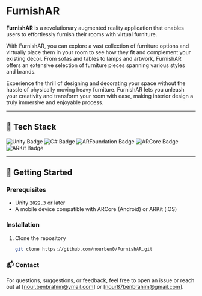 # FurnishAR

**FurnishAR** is a revolutionary augmented reality application that enables users to effortlessly furnish their rooms with virtual furniture.

With FurnishAR, you can explore a vast collection of furniture options and virtually place them in your room to see how they fit and complement your existing decor. From sofas and tables to lamps and artwork, FurnishAR offers an extensive selection of furniture pieces spanning various styles and brands.

Experience the thrill of designing and decorating your space without the hassle of physically moving heavy furniture. FurnishAR lets you unleash your creativity and transform your room with ease, making interior design a truly immersive and enjoyable process.

---
## 🧰 Tech Stack

<p align="left">
  <img src="https://img.shields.io/badge/Unity-2022.3+-black?style=for-the-badge&logo=unity&logoColor=white" alt="Unity Badge"/>
  <img src="https://img.shields.io/badge/C%23-239120?style=for-the-badge&logo=csharp&logoColor=white" alt="C# Badge"/>
  <img src="https://img.shields.io/badge/ARFoundation-Enabled-blue?style=for-the-badge&logo=arkit&logoColor=white" alt="ARFoundation Badge"/>
  <img src="https://img.shields.io/badge/ARCore-Google-orange?style=for-the-badge&logo=google&logoColor=white" alt="ARCore Badge"/>
  <img src="https://img.shields.io/badge/ARKit-Apple-black?style=for-the-badge&logo=apple&logoColor=white" alt="ARKit Badge"/>
</p>

---

## 🚀 Getting Started

### Prerequisites

- Unity `2022.3` or later  
- A mobile device compatible with ARCore (Android) or ARKit (iOS)

### Installation

1. Clone the repository  
   ```bash
   git clone https://github.com/nourben0/FurnishAR.git

### 📬 Contact
For questions, suggestions, or feedback, feel free to open an issue or reach out at [nour.benbrahim@ymail.com] or [nour87benbrahim@gmail.com].





